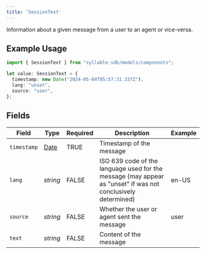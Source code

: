 ```yaml
---
title: 'SessionText'
---
```


Information about a given message from a user to an agent or vice-versa.

## Example Usage

```typescript
import { SessionText } from "syllable-sdk/models/components";

let value: SessionText = {
  timestamp: new Date("2024-05-04T05:57:31.337Z"),
  lang: "unset",
  source: "user",
};
```

## Fields

| Field                                                                                                        | Type                                                                                                         | Required                                                                                                     | Description                                                                                                  | Example                                                                                                      |
| ------------------------------------------------------------------------------------------------------------ | ------------------------------------------------------------------------------------------------------------ | ------------------------------------------------------------------------------------------------------------ | ------------------------------------------------------------------------------------------------------------ | ------------------------------------------------------------------------------------------------------------ |
| `timestamp`                                                                                                  | [Date](https://developer.mozilla.org/en-US/docs/Web/JavaScript/Reference/Global_Objects/Date)                | TRUE                                                                                           | Timestamp of the message                                                                                     |                                                                                                              |
| `lang`                                                                                                       | *string*                                                                                                     | FALSE                                                                                           | ISO 639 code of the language used for the message (may appear as "unset" if was not conclusively determined) | en-US                                                                                                        |
| `source`                                                                                                     | *string*                                                                                                     | FALSE                                                                                           | Whether the user or agent sent the message                                                                   | user                                                                                                         |
| `text`                                                                                                       | *string*                                                                                                     | FALSE                                                                                           | Content of the message                                                                                       |                                                                                                              |